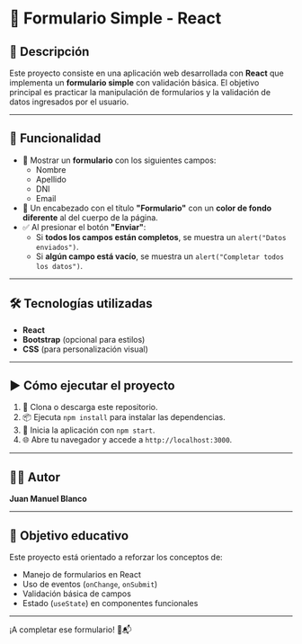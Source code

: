 # 📝 Formulario Simple - React

## 📌 Descripción

Este proyecto consiste en una aplicación web desarrollada con **React** que implementa un **formulario simple** con validación básica. El objetivo principal es practicar la manipulación de formularios y la validación de datos ingresados por el usuario.

---

## 🧩 Funcionalidad

- 📄 Mostrar un **formulario** con los siguientes campos:
  - Nombre
  - Apellido
  - DNI
  - Email
- 🎨 Un encabezado con el título **"Formulario"** con un **color de fondo diferente** al del cuerpo de la página.
- ✅ Al presionar el botón **"Enviar"**:
  - Si **todos los campos están completos**, se muestra un `alert("Datos enviados")`.
  - Si **algún campo está vacío**, se muestra un `alert("Completar todos los datos")`.

---

## 🛠️ Tecnologías utilizadas

- **React**
- **Bootstrap** (opcional para estilos)
- **CSS** (para personalización visual)

---

## ▶️ Cómo ejecutar el proyecto

1. 📁 Clona o descarga este repositorio.
2. 📦 Ejecuta `npm install` para instalar las dependencias.
3. 🚀 Inicia la aplicación con `npm start`.
4. 🌐 Abre tu navegador y accede a `http://localhost:3000`.

---

## 👨‍💻 Autor

**Juan Manuel Blanco**

---

## 🎯 Objetivo educativo

Este proyecto está orientado a reforzar los conceptos de:

- Manejo de formularios en React
- Uso de eventos (`onChange`, `onSubmit`)
- Validación básica de campos
- Estado (`useState`) en componentes funcionales

---

¡A completar ese formulario! 🧾📬